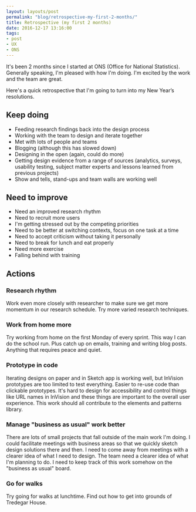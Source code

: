 ```yaml
---
layout: layouts/post
permalink: "blog/retrospective-my-first-2-months/"
title: Retrospective (my first 2 months)
date: 2016-12-17 13:16:00  
tags:
- post
- UX
- ONS
---
```


It's been 2 months since I started at ONS (Office for National Statistics). Generally speaking, I'm pleased with how I'm doing. I'm excited by the work and the team are great.

Here's a quick retrospective that I'm going to turn into my New Year’s resolutions.

## Keep doing
- Feeding research findings back into the design process
- Working with the team to design and iterate together
- Met with lots of people and teams
- Blogging (although this has slowed down)
- Designing in the open (again, could do more)
- Getting design evidence from a range of sources (analytics, surveys, usability testing, subject matter experts and lessons learned from previous projects)
- Show and tells, stand-ups and team walls are working well

## Need to improve
- Need an improved research rhythm
- Need to recruit more users
- I'm getting stressed out by the competing priorities
- Need to be better at switching contexts, focus on one task at a time
- Need to accept criticism without taking it personally
- Need to break for lunch and eat properly
- Need more exercise
- Falling behind with training

## Actions

### Research rhythm
Work even more closely with researcher to make sure we get more momentum in our research schedule. Try more varied research techniques.

### Work from home more
Try working from home on the first Monday of every sprint. This way I can do the school run. Plus catch up on emails, training and writing blog posts. Anything that requires peace and quiet.

### Prototype in code
Iterating designs on paper and in Sketch app is working well, but InVision prototypes are too limited to test everything. Easier to re-use code than clickable prototypes. It's hard to design for accessibility and control things like URL names in InVision and these things are important to the overall user experience. This work should all contribute to the elements and patterns library.

### Manage "business as usual" work better
There are lots of small projects that fall outside of the main work I'm doing. I could facilitate meetings with business areas so that we quickly sketch design solutions there and then. I need to come away from meetings with a clearer idea of what I need to design. The team need a clearer idea of what I'm planning to do. I need to keep track of this work somehow on the "business as usual" board.

### Go for walks
Try going for walks at lunchtime. Find out how to get into grounds of Tredegar House.
